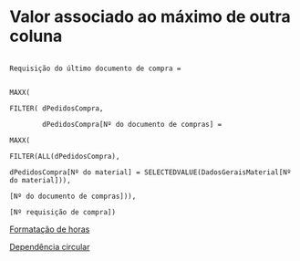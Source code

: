 # Valor associado ao máximo de outra coluna
``` DAX

Requisição do último documento de compra =

  
MAXX(

FILTER( dPedidosCompra,

        dPedidosCompra[Nº do documento de compras] =

MAXX(

FILTER(ALL(dPedidosCompra),

dPedidosCompra[Nº do material] = SELECTEDVALUE(DadosGeraisMaterial[Nº do material])),

[Nº do documento de compras])),

[Nº requisição de compra])

```

[Formatação de horas](Formatação%20de%20horas.md)
    

[Dependência circular](Dependência%20circular.md)